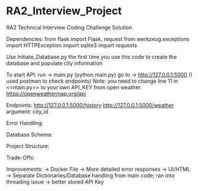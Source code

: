 # RA2_Interview_Project
RA2 Technical Interview Coding Challenge Solution

Dependencies: 
    from flask import Flask, request
    from werkzeug.exceptions import HTTPException
    import sqlite3
    import requests


Use Initiate_Database.py the first time you use this code to create the database and populate city information

To start API:
    run -> main.py (python main.py)
    go to -> http://127.0.0.1:5000 (I used postman to check endpoints)
    Note: you need to change line 11 in <<main.py>> to your own API_KEY from open weather https://openweathermap.org/api

Endpoints:
    http://127.0.0.1:5000/history
    http://127.0.0.1:5000/weather
        argument: city_id

Error Handling:


Database Schema:

Project Structure:

Trade-Offs:

Improvements:
    -> Docker File
    -> More detailed error responses
    -> UI/HTML
    -> Separate Dictionaries/Database handling from main code; ran into threading issue
    -> better stored API Key


